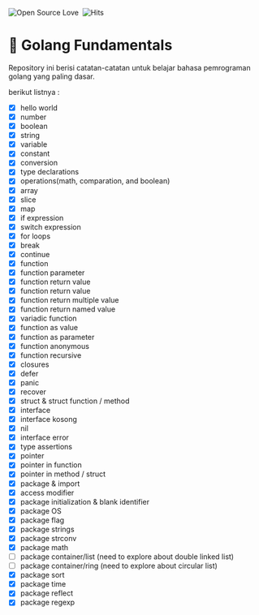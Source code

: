 ![Open Source Love](https://badges.frapsoft.com/os/v1/open-source.svg?v=102)&nbsp;
![Hits](https://hitcounter.pythonanywhere.com/count/tag.svg?url=https%3A%2F%2Fgithub.com%2Fmuhammadzhuhry%2Fgolang-fundamental)

# :notebook: Golang Fundamentals

Repository ini berisi catatan-catatan untuk belajar bahasa pemrograman golang yang paling dasar.

berikut listnya :

- [x] hello world
- [x] number
- [x] boolean
- [x] string
- [x] variable
- [x] constant
- [x] conversion
- [x] type declarations
- [x] operations(math, comparation, and boolean)
- [x] array
- [x] slice
- [x] map
- [x] if expression
- [x] switch expression
- [x] for loops
- [x] break
- [x] continue
- [x] function
- [x] function parameter
- [x] function return value
- [x] function return value
- [x] function return multiple value
- [x] function return named value
- [x] variadic function
- [x] function as value
- [x] function as parameter
- [x] function anonymous
- [x] function recursive
- [x] closures
- [x] defer
- [x] panic
- [x] recover
- [x] struct & struct function / method
- [x] interface
- [x] interface kosong
- [x] nil
- [x] interface error
- [x] type assertions
- [x] pointer
- [x] pointer in function
- [x] pointer in method / struct
- [x] package & import
- [x] access modifier
- [x] package initialization & blank identifier
- [x] package OS
- [x] package flag
- [x] package strings
- [x] package strconv
- [x] package math
- [ ] package container/list (need to explore about double linked list)
- [ ] package container/ring (need to explore about circular list)
- [x] package sort
- [x] package time
- [x] package reflect
- [x] package regexp
